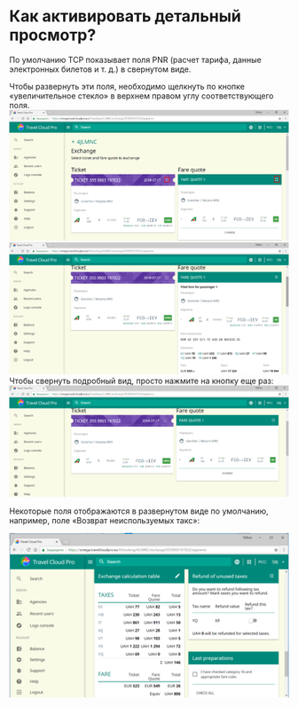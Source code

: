 # Как активировать детальный просмотр?

По умолчанию TCP показывает поля PNR \(расчет тарифа, данные электронных билетов и т. д.\) в свернутом виде.

Чтобы развернуть эти поля, необходимо щелкнуть по кнопке «увеличительное стекло» в верхнем правом углу соответствующего поля.![](../.gitbook/assets/magnyfyingglass.png)![](../.gitbook/assets/expandedview.png)Чтобы свернуть подробный вид, просто нажмите на кнопку еще раз:![](../.gitbook/assets/collapsed-view.png)

Некоторые поля отображаются в развернутом виде по умолчанию, например, поле «Возврат неиспользуемых такс»:

![](../.gitbook/assets/refundtaxes.png)

